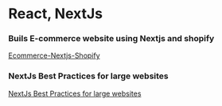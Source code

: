 # React, NextJs
   ### Buils E-commerce website using Nextjs and shopify
   [Ecommerce-Nextjs-Shopify](https://www.learnwithjason.dev/ecommerce-nextjs-shopify)
   
   ### NextJs Best Practices for large websites
   [NextJs Best Practices for large websites](https://www.smashingmagazine.com/2021/09/lessons-learned-ecommerce-nextjs-case-study/)
   


